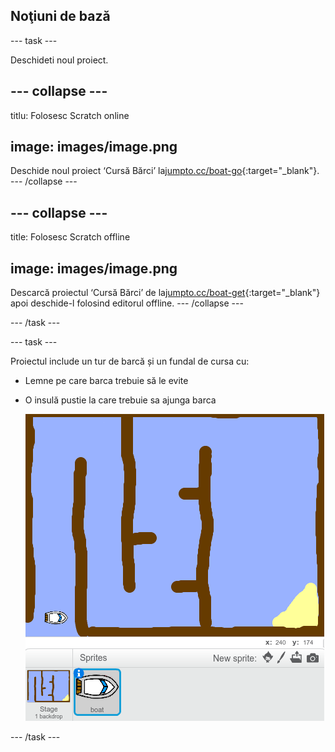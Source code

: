 ## Noţiuni de bază

\--- task \---

Deschideti noul proiect.

## \--- collapse \---

titlu: Folosesc Scratch online

## image: images/image.png

Deschide noul proiect ‘Cursă Bărci’ la[jumpto.cc/boat-go](https://scratch.mit.edu/projects/63958014/#editor){:target="_blank"}. \--- /collapse \---

## \--- collapse \---

title: Folosesc Scratch offline

## image: images/image.png

Descarcă proiectul ‘Cursă Bărci’ de la[jumpto.cc/boat-get](http:jumpto.cc/boat-get){:target="_blank"} apoi deschide-l folosind editorul offline. \--- /collapse \---

\--- /task \---

\--- task \---

Proiectul include un tur de barcă și un fundal de cursa cu:

- Lemne pe care barca trebuie să le evite
- O insulă pustie la care trebuie sa ajunga barca
    
    ![captură de ecran](images/boat-starter.png)

\--- /task \---